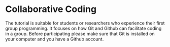 # Collaborative Coding

The tutorial is suitable for students or researchers who experience their first group programming.
It focuses on how Git and Github can facilitate coding in a group. Before participating please make sure that Git is installed 
on your computer and you have a Github account.
